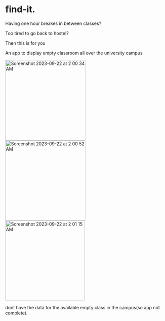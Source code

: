 # find-it.
Having one hour breakes in between classes?

Too tired to go back to hostel?

Then this is for you

An app to display empty classroom all over the university campus



<img width="253" alt="Screenshot 2023-09-22 at 2 00 34 AM" src="https://github.com/RamanaRaj7/find-it./assets/121662996/5c3e57c9-0bf0-4e0a-b82e-76874214decf">

<img width="253" alt="Screenshot 2023-09-22 at 2 00 52 AM" src="https://github.com/RamanaRaj7/find-it./assets/121662996/0a157f17-2fd1-4b91-b0bb-966551c1f210">

<img width="251" alt="Screenshot 2023-09-22 at 2 01 15 AM" src="https://github.com/RamanaRaj7/find-it./assets/121662996/05c05ea1-fc76-4364-818e-765385a1beab">
















dont have the data for the available empty class in the campus(so app not complete).
